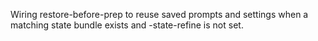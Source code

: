 Wiring restore-before-prep to reuse saved prompts and settings when a matching state bundle exists and -state-refine is not set.